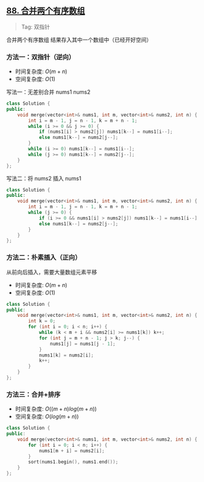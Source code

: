 ## [88. 合并两个有序数组](https://leetcode-cn.com/problems/merge-sorted-array/)

> Tag: 双指针

合并两个有序数组 结果存入其中一个数组中（已经开好空间）

### 方法一：双指针（逆向）
* 时间复杂度: ${O(m+n)}$
* 空间复杂度: ${O(1)}$

写法一：无差别合并 nums1 nums2

```cpp
class Solution {
public:
    void merge(vector<int>& nums1, int m, vector<int>& nums2, int n) {
        int i = m - 1, j = n - 1, k = m + n - 1;
        while (i >= 0 && j >= 0) {
            if (nums1[i] > nums2[j]) nums1[k--] = nums1[i--];
            else nums1[k--] = nums2[j--];
        }
        while (i >= 0) nums1[k--] = nums1[i--];
        while (j >= 0) nums1[k--] = nums2[j--];
    }
};
```

写法二：将 nums2 插入 nums1

```cpp
class Solution {
public:
    void merge(vector<int>& nums1, int m, vector<int>& nums2, int n) {
        int i = m - 1, j = n - 1, k = m + n - 1;
        while (j >= 0) {
            if (i >= 0 && nums1[i] > nums2[j]) nums1[k--] = nums1[i--];
            else nums1[k--] = nums2[j--];
        }
    }
};
```

### 方法二：朴素插入（正向）

从前向后插入，需要大量数组元素平移

* 时间复杂度: ${O(m+n)}$
* 空间复杂度: ${O(1)}$
```cpp
class Solution {
public:
    void merge(vector<int>& nums1, int m, vector<int>& nums2, int n) {
        int k = 0;
        for (int i = 0; i < n; i++) {
            while (k < m + i && nums2[i] >= nums1[k]) k++;
            for (int j = m + n - 1; j > k; j--) {
                nums1[j] = nums1[j - 1];
            }
            nums1[k] = nums2[i];
            k++;
        }
    }
};
```

### 方法三：合并+排序

* 时间复杂度: ${O((m+n)log(m+n))}$
* 空间复杂度: ${O(log(m+n))}$
```cpp
class Solution {
public:
    void merge(vector<int>& nums1, int m, vector<int>& nums2, int n) {
        for (int i = 0; i < n; i++) {
            nums1[m + i] = nums2[i];
        }
        sort(nums1.begin(), nums1.end());
    }
};
```